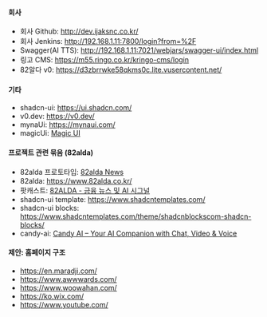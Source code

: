 
#### 회사
- 회사 Github: http://dev.ijaksnc.co.kr/
- 회사 Jenkins: http://192.168.1.11:7800/login?from=%2F
- Swagger(AI TTS): http://192.168.1.11:7021/webjars/swagger-ui/index.html
- 링고 CMS: https://m55.ringo.co.kr/kringo-cms/login
- 82알다 v0: https://d3zbrrwke58qkms0c.lite.vusercontent.net/

#### 기타
- shadcn-ui: https://ui.shadcn.com/
- v0.dev: https://v0.dev/
- mynaUi: https://mynaui.com/
- magicUi: [Magic UI](https://magicui.design/)

#### 프로젝트 관련 묶음 (82alda)
- 82alda 프로토타입: [82alda News](https://82alda.vercel.app/)
- 82alda: https://www.82alda.co.kr/
- 팟캐스트: [82ALDA - 금융 뉴스 및 AI 시그널](https://82alda-pop.vercel.app/)
- shadcn-ui template: https://www.shadcntemplates.com/
- shadcn-ui blocks: https://www.shadcntemplates.com/theme/shadcnblockscom-shadcn-blocks/
- candy-ai: [Candy AI – Your AI Companion with Chat, Video & Voice](https://candy.ai/)

#### 제안: 홈페이지 구조
- https://en.maradji.com/
- https://www.awwwards.com/
- https://www.woowahan.com/
- https://ko.wix.com/
- https://www.youtube.com/